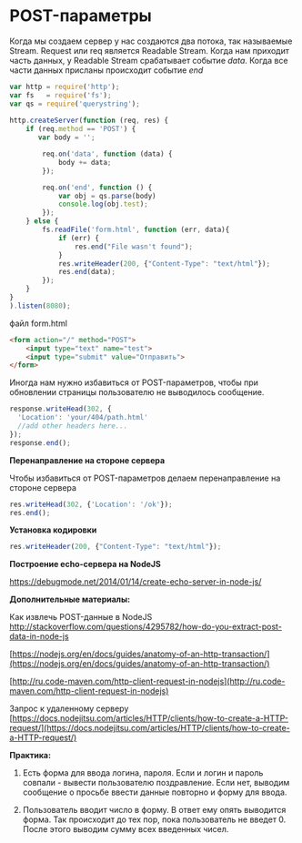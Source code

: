 # POST-параметры

Когда мы создаем сервер у нас создаются два потока, так называемые Stream. Request или req является Readable Stream. Когда нам приходит часть данных, у Readable Stream срабатывает событие _data_. Когда все части данных присланы происходит событие _end_

```js
var http = require('http');
var fs   = require('fs');
var qs = require('querystring');
 
http.createServer(function (req, res) {
    if (req.method == 'POST') {
       var body = '';

        req.on('data', function (data) {
            body += data;
        });

        req.on('end', function () {
        	var obj = qs.parse(body)
            console.log(obj.test);
        });
    } else {
    	fs.readFile('form.html', function (err, data){
	        if (err) {
	            res.end("File wasn't found");
	        }
	        res.writeHeader(200, {"Content-Type": "text/html"});  
	        res.end(data);
	    });
    }
}
).listen(8080);
```

файл form.html

```html
<form action="/" method="POST">
	<input type="text" name="test">
	<input type="submit" value="Отправить">
</form>
```

Иногда нам нужно избавиться от POST-параметров, чтобы при обновлении страницы пользователю не выводилось сообщение.

```js
response.writeHead(302, {
  'Location': 'your/404/path.html'
  //add other headers here...
});
response.end();
```

**Перенаправление на стороне сервера**

Чтобы избавиться от POST-параметров делаем перенаправление на стороне сервера

```js
res.writeHead(302, {'Location': '/ok'});
res.end();

```

**Установка кодировки**

```js
res.writeHeader(200, {"Content-Type": "text/html"});  
```



**Построение echo-сервера на NodeJS**

https://debugmode.net/2014/01/14/create-echo-server-in-node-js/

**Дополнительные материалы:**  

Как извлечь POST-данные в NodeJS
http://stackoverflow.com/questions/4295782/how-do-you-extract-post-data-in-node-js

[https://nodejs.org/en/docs/guides/anatomy-of-an-http-transaction/](https://nodejs.org/en/docs/guides/anatomy-of-an-http-transaction/)

[http://ru.code-maven.com/http-client-request-in-nodejs](http://ru.code-maven.com/http-client-request-in-nodejs)

Запрос к удаленному серверу  
[https://docs.nodejitsu.com/articles/HTTP/clients/how-to-create-a-HTTP-request/](https://docs.nodejitsu.com/articles/HTTP/clients/how-to-create-a-HTTP-request/)

**Практика:**

1. Есть форма для ввода логина, пароля. Если и логин и пароль совпали - вывести пользователю поздравление. Если нет, выводим сообщение о просьбе ввести данные повторно и форму для ввода.

2. Пользователь вводит число в форму. В ответ ему опять выводится форма. Так происходит до тех пор, пока пользователь не введет 0. После этого выводим сумму всех введенных чисел.
